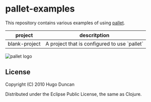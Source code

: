 # pallet-examples

This repository contains various examples of using
[pallet](http://github.com/hugoduncan/pallet).

<table>
  <thead><tr><th>project</th><th>descritption</th></tr></thead>
  <tbody>
    <tr>
      <td>blank-project</td>
      <td>A project that is configured to use `pallet`</td>
    </tr>
  </tbody>
</table>

![pallet logo](http://github.com/downloads/hugoduncan/pallet/pallet-logo.png)

## License

Copyright (C) 2010 Hugo Duncan

Distributed under the Eclipse Public License, the same as Clojure.
